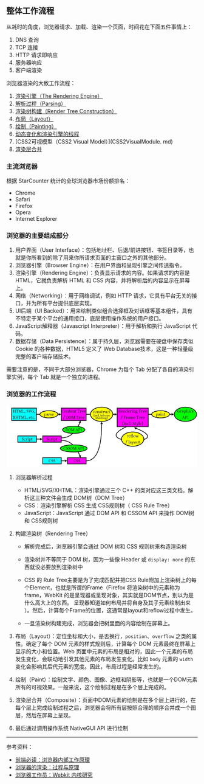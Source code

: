 ## 整体工作流程

从耗时的角度，浏览器请求、加载、渲染一个页面，时间花在下面五件事情上：

1. DNS 查询
2. TCP 连接
3. HTTP 请求即响应
4. 服务器响应
5. 客户端渲染

浏览器渲染的大致工作流程：

1. [渲染引擎（The Rendering Engine）](TheRenderingEngine.md)
2. [解析过程（Parsing）](Parsing.md)
3. [渲染树构建（Render Tree Construction）](RenderTreeConstruction.md)
4. [布局（Layout）](Layout.md)
5. [绘制（Painting）](Painting.md)
6. [动态变化和渲染引擎的线程](DynamicChanges&RenderingEngineThreads.md)
7. [CSS2可视模型（CSS2 Visual Model）](CSS2VisualModule. md)
8. [渲染层合并](Composite.md)

### 主流浏览器

根据 StarCounter 统计的全球浏览器市场份额排名：

- Chrome
- Safari
- Firefox
- Opera
- Internet Explorer

### 浏览器的主要组成部分

1. 用户界面（User Interface）：包括地址栏、后退/前进按钮、书签目录等，也就是你所看到的除了用来你所请求页面的主窗口之外的其他部分。
2. 浏览器引擎（Browser Engine）：在用户界面和呈现引擎之间传送指令。
3. 渲染引擎（Rendering Engine）：负责显示请求的内容。如果请求的内容是 HTML，它就负责解析 HTML 和 CSS 内容，并将解析后的内容显示在屏幕上。
4. 网络（Networking）：用于网络调试，例如 HTTP 请求，它具有平台无关的接口，并为所有平台提供底层实现。
5. UI后端（UI Backed）：用来绘制类似组合选择框及对话框等基本组件，具有不特定于某个平台的通用接口，底层使用操作系统的用户接口。
6. JavaScript解释器（Javascript Interpreter）：用于解析和执行 JavaScript 代码。
7. 数据存储（Data Persistence）：属于持久层，浏览器需要在硬盘中保存类似 Cookie 的各种数据，HTML5 定义了 Web Database技术，这是一种轻量级完整的客户端存储技术。

需要注意的是，不同于大部分浏览器，Chrome 为每个 Tab 分配了各自的渲染引擎实例，每个 Tab 就是一个独立的进程。

### 浏览器的工作流程

![浏览器工作大致流程](../../images/5/743418c6-cb11-416e-bccc-688afae04b01.jpg)

1. 浏览器解析过程

   - HTML/SVG/XHTML：渲染引擎通过三个 C++ 的类对应这三类文档。解析这三种文件会生成 DOM树（DOM Tree）
   - CSS：渲染引擎解析 CSS 生成 CSS规则树（ CSS Rule Tree）
   - JavaScript：JavaScript 通过 DOM API 和 CSSOM API 来操作 DOM树 和 CSS规则树

2. 构建渲染树（Rendering Tree）

   - 解析完成后，浏览器引擎会通过 DOM 树和 CSS 规则树来构造渲染树 

   - 渲染树并不等同于 DOM 树，因为一些像 Header 或 `display: none` 的东西就没必要放到渲染树中
   - CSS 的 Rule Tree主要是为了完成匹配并把CSS Rule附加上渲染树上的每个Element，也就是所谓的Frame（Firefox 将渲染树中的元素称为frame，WebKit 的是呈现器或呈现对象，其实就是DOM节点，别以为是什么高大上的东西。 呈现器知道如何布局并将自身及其子元素绘制出来 ）。然后，计算每个Frame的位置，这通常是layout和reflow过程中发生。
   - 一旦渲染树构建完成，浏览器会把树里面的内容绘制在屏幕上。

3. 布局（Layout）：定位坐标和大小，是否换行，`position`、`overflow` 之类的属性。确定了每个 DOM 元素的样式规则后，计算每个 DOM 元素最终在屏幕上显示的大小和位置。Web 页面中元素的布局是相对的，因此一个元素的布局发生变化，会联动地引发其他元素的布局发生变化。比如 `body` 元素的 `width` 变化会影响其后代元素的宽度。因此，布局过程是经常发生的。

4. 绘制（Paint）：绘制文字、颜色、图像、边框和阴影等，也就是一个DOM元素所有的可视效果。一般来说，这个绘制过程是在多个层上完成的。

5. 渲染层合并（Composite）：页面中DOM元素的绘制是在多个层上进行的，在每个层上完成绘制过程之后，浏览器会将所有层按照合理的顺序合并成一个图层，然后在屏幕上呈现。

6. 最后通过调用操作系统 NativeGUI API 进行绘制

---

参考资料：

- [前端必读：浏览器内部工作原理](https://www.cnblogs.com/wjlog/p/5744753.html#chapter8)
- [浏览器的渲染：过程与原理](https://zhuanlan.zhihu.com/p/29418126)
- [浏览器工作员：Webkit 内核研究](https://juejin.im/entry/5a9a379af265da239d48c027)